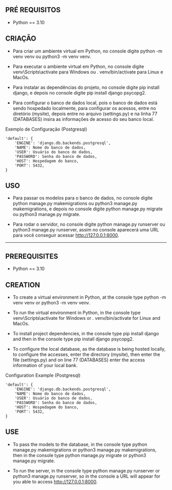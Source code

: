 ## PRÉ REQUISITOS
- Python == 3.10

## CRIAÇÃO
- Para criar um ambiente virtual em Python, no console digite python -m venv venv ou python3 -m venv venv.

- Para executar o ambiente virtual em Python, no console digite venv\Scripts\activate para Windows ou . venv/bin/activate para Linux e MacOs.

- Para instalar as dependências do projeto, no console digite pip install django, e depois no console digite pip install django psycopg2.

- Para configurar o banco de dados local, pois o banco de dados está sendo hospedado localmente, para configurar os acessos, entre no diretório (mysite), 
depois entre no arquivo (settings.py) e na linha 77 (DATABASES) insira as informações de acesso do seu banco local.

Exemplo de Configuração (Postgresql)

    'default': { 
        'ENGINE': 'django.db.backends.postgresql', 
        'NAME': Nome do banco de dados, 
        'USER': Usuário do banco de dados, 
        'PASSWORD': Senha do banco de dados, 
        'HOST': Hospedagem do banco, 
        'PORT': 5432, 
    } 

## USO
- Para passar os modelos para o banco de dados, no console digite python manage.py makemigrations ou python3 manage.py makemigrations, e depois no console 
digite python manage.py migrate ou python3 manage.py migrate.

- Para rodar o servidor, no console digite python manage.py runserver ou python3 manage.py runserver, assim no console aparecerá uma URL para você
conseguir acessar http://127.0.0.1:8000.
-----------------------------------------------------------------------------------------------------------------------------------------------------------------------
## PREREQUISITES
- Python == 3.10

## CREATION
- To create a virtual environment in Python, at the console type python -m venv venv or python3 -m venv venv.

- To run the virtual environment in Python, in the console type venv\Scripts\activate for Windows or . venv/bin/activate for Linux and MacOs.

- To install project dependencies, in the console type pip install django and then in the console type pip install django psycopg2.

- To configure the local database, as the database is being hosted locally, to configure the accesses, enter the directory (mysite), then enter the
file (settings.py) and on line 77 (DATABASES) enter the access information of your local bank.

Configuration Example (Postgresql)

    'default': { 
        'ENGINE': 'django.db.backends.postgresql', 
        'NAME': Nome do banco de dados, 
        'USER': Usuário do banco de dados, 
        'PASSWORD': Senha do banco de dados, 
        'HOST': Hospedagem do banco, 
        'PORT': 5432, 
    } 

## USE
- To pass the models to the database, in the console type python manage.py makemigrations or python3 manage.py makemigrations, then in the console
type python manage.py migrate or python3 manage.py migrate.

- To run the server, in the console type python manage.py runserver or python3 manage.py runserver, so in the console a URL will appear for you
able to access http://127.0.0.1:8000.
